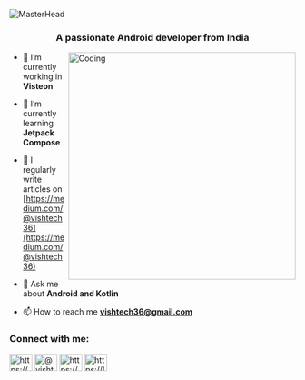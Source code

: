 ![MasterHead](https://raw.githubusercontent.com/sagar-viradiya/sagar-viradiya/master/resources/banner.png)
<h3 align="center">A passionate Android developer from India</h3>
<img align="right" alt="Coding" width="400" src="https://camo.githubusercontent.com/c1dcb74cc1c1835b1d716f5051499a2814c683c806b15f04b0eba492863703e9/68747470733a2f2f63646e2e6472696262626c652e636f6d2f75736572732f3733303730332f73637265656e73686f74732f363538313234332f6176656e746f2e676966">

- 🔭 I’m currently working in **Visteon**

- 🌱 I’m currently learning **Jetpack Compose**

- 📝 I regularly write articles on [https://medium.com/@vishtech36](https://medium.com/@vishtech36)

- 💬 Ask me about **Android and Kotlin**

- 📫 How to reach me **vishtech36@gmail.com**

<h3 align="left">Connect with me:</h3>
<p align="left">
<a href="https://linkedin.com/in/https://www.linkedin.com/in/vishwajeet-barve-b7a9ab256/" target="blank"><img align="center" src="https://raw.githubusercontent.com/rahuldkjain/github-profile-readme-generator/master/src/images/icons/Social/linked-in-alt.svg" alt="https://www.linkedin.com/in/vishwajeet-barve-b7a9ab256/" height="30" width="40" /></a>
<a href="https://medium.com/@vishtech36" target="blank"><img align="center" src="https://raw.githubusercontent.com/rahuldkjain/github-profile-readme-generator/master/src/images/icons/Social/medium.svg" alt="@vishtech36" height="30" width="40" /></a>
<a href="https://www.codechef.com/users/https://www.codechef.com/users/vishwajeet_36" target="blank"><img align="center" src="https://cdn.jsdelivr.net/npm/simple-icons@3.1.0/icons/codechef.svg" alt="https://www.codechef.com/users/vishwajeet_36" height="30" width="40" /></a>
<a href="https://www.leetcode.com/https://leetcode.com/vishtech36/" target="blank"><img align="center" src="https://raw.githubusercontent.com/rahuldkjain/github-profile-readme-generator/master/src/images/icons/Social/leet-code.svg" alt="https://leetcode.com/vishtech36/" height="30" width="40" /></a>
</p>
